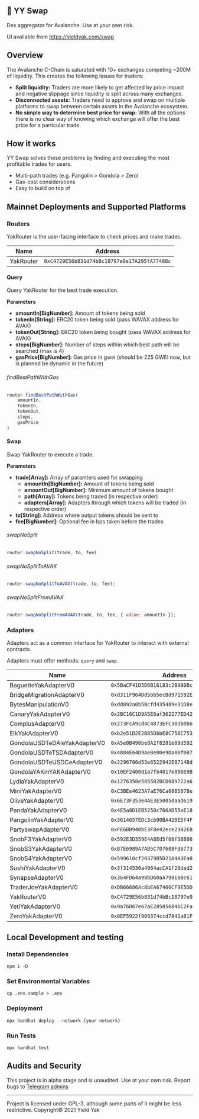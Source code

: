 ## 🐃  YY Swap

Dex aggregator for Avalanche. Use at your own risk.

UI available from https://yieldyak.com/swap

## Overview

The Avalanche C-Chain is saturated with 10+ exchanges competing ~200M of liquidity. This creates the following issues for traders:
* **Split liquidity:**
Traders are more likely to get affected by price impact and negative slippage since liquidity is split across many exchanges.
* **Disconnected assets:**
Traders need to approve and swap on multiple platforms to swap between certain assets in the Avalanche ecosystem.
* **No simple way to determine best price for swap:**
With all the options there is no clear way of knowing which exchange will offer the best price for a particular trade. 

## How it works

YY Swap solves these problems by finding and executing the most profitable trades for users.
* Multi-path trades (e.g. Pangolin > Gondola > Zero)
* Gas-cost considerations
* Easy to build on top of

## Mainnet Deployments and Supported Platforms

### Routers

YakRouter is the user-facing interface to check prices and make trades.

| Name      | Address |
| ----------- | ----------- |
| YakRouter   | `0xC4729E56b831d74bBc18797e0e17A295fA77488c` |

#### Query

Query YakRouter for the best trade execution.

**Parameters**
 - **amountIn[BigNumber]:** Amount of tokens being sold
 - **tokenIn[String]:** ERC20 token being sold (pass WAVAX address for AVAX)
 - **tokenOut[String]:** ERC20 token being bought (pass WAVAX address for AVAX)
 - **steps[BigNumber]:** Number of steps within which best path will be searched (max is 4)
 - **gasPrice[BigNumber]:** Gas price in gwei (should be 225 GWEI now, but is planned be dynamic in the future)

###### findBestPathWithGas

```js
router.findBestPathWithGas(
    amountIn, 
    tokenIn, 
    tokenOut, 
    steps, 
    gasPrice
)
```

#### Swap

Swap YakRouter to execute a trade.

**Parameters**
 - **trade[Array]:** Array of paramters used for swapping
    - **amountIn[BigNumber]:** Amount of tokens being sold
    - **amountOut[BigNumber]:** Minimum amount of tokens bought
    - **path[Array]:** Tokens being traded (in respective order)
    - **adapters[Array]:** Adapters through which tokens will be traded (in respective order)
 - **to[String]:** Address where output tokens should be sent to
 - **fee[BigNumber]:** Optional fee in bps taken before the trades

###### swapNoSplit

```js
router.swapNoSplit(trade, to, fee)
```

###### swapNoSplitToAVAX

```js
router.swapNoSplitToAVAX(trade, to, fee);
```

###### swapNoSplitFromAVAX

```js
router.swapNoSplitFromAVAX(trade, to, fee, { value: amountIn });
```


### Adapters

Adapters act as a common interface for YakRouter to interact with external contracts.

Adapters must offer methods: `query` and `swap`. 

| Name      | Address |
| ----------- | ----------- |
| BaguetteYakAdapterV0 | `0x5BaCF41D5D6B16183c2B980BcE0FbbE5ea125d2F` |
| BridgeMigrationAdapterV0 | `0xd311F964Dd5bb5ecBd971592E845b0fb74c98b39` |
| BytesManipulationV0 | `0xdd892a0b5Bcfd435489e31D8e2ec9C9B83f85977` |
| CanaryYakAdapterV0 | `0x2BC16C1D9A5E6af362277ED424130cC6b2DDe2D9` |
| ComplusAdapterV0 | `0x273FcA9cd4C4873EFC303b0b61b5E5CB35CD9A70` |
| ElkYakAdapterV0 | `0xb2e51D2E2B85DbbE8C758C753b5BdA3f86Af05E4` |
| GondolaUSDTeDAIeYakAdapterV0 | `0xA5e0B490be8A2f8281e09d5920953c65e803a1DC` |
| GondolaUSDTeTSDAdapterV0 | `0x4884E64D9Ae8e00e9Da80f0B7791c998ac8828B7` |
| GondolaUSDTeUSDCeAdapterV0 | `0x2296706d53e6522942E8714Bdbc2e50625C5d4D4` |
| GondolaYAKmYAKAdapterV0 | `0x10EF2400d1a7f64017e80669B218f30ca9816e22` |
| LydiaYakAdapterV0 | `0x1276350e5855B2BCD089722a678C7D16f3ab5923` |
| MiniYakAdapterV0 | `0xC3BEe4623A7aE76Ca0805078e98069DEbF79E826` |
| OliveYakAdapterV0 | `0x6E73F353e4AE3E5005daaD619F22D7C7B790c4f3` |
| PandaYakAdapterV0 | `0x4E5a8D1EB5250c766AD55eE18314a76Fcb92A867` |
| PangolinYakAdapterV0 | `0x3614657EDc3cb90BA420E5f4F61679777e4974E3` |
| PartyswapAdapterV0 | `0xFE6BB940bE3F8e42ece2382EBb0A1Ea21eb1420d` |
| SnobF3YakAdapterV0 | `0x592E3D359E4A8Ed5f08f38806B1b7f70AA3DB4F2` |
| SnobS3YakAdapterV0 | `0x87E6989A7AB5C707608Fd6773Fe32413871F4C8e` |
| SnobS4YakAdapterV0 | `0x599610cf20379B5D21A4A3Ea84CB76E0F2a5f70f` |
| SushiYakAdapterV0 | `0x3f314530a4964acCA1f20dad2D35275C23Ed7F5d` |
| SynapseAdapterV0 | `0x364FD64a98bD60aA798Ea8c61bb30d404102E900` |
| TraderJoeYakAdapterV0 | `0xDB66686Ac8bEA67400CF9E5DD6c8849575B90148` |
| YakRouterV0 | `0xC4729E56b831d74bBc18797e0e17A295fA77488c` |
| YetiYakAdapterV0 | `0x9a76D67e67aE285856846C2Fa080adEcE60CfC9A` |
| ZeroYakAdapterV0 | `0x0EF5922f909374ccd7841a81F44ab109648b7ba5` |

## Local Development and testing

### Install Dependencies

```
npm i -D
```

### Set Environmental Variables

```
cp .env.sample > .env
```

### Deployment

```
npx hardhat deploy --network {your network}
```

### Run Tests

```
npx hardhat test
```

## Audits and Security

This project is in alpha stage and is unaudited. Use at your own risk. Report bugs to [Telegram admins](https://t.me/yieldyak)

---

Project is licensed under GPL-3, although some parts of it might be less restrictive.
Copyright© 2021 Yield Yak
